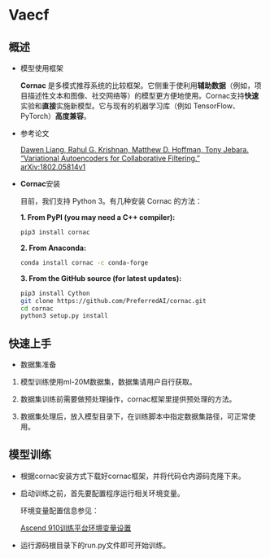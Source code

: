 # Vaecf

## 概述
- 模型使用框架

   **Cornac** 是多模式推荐系统的比较框架。它侧重于使利用**辅助数据**（例如，项目描述性文本和图像、社交网络等）的模型更方便地使用。Cornac支持**快速**实验和**直接**实施新模型。它与现有的机器学习库（例如 TensorFlow、PyTorch）**高度兼容**。

- 参考论文

    [Dawen Liang, Rahul G. Krishnan, Matthew D. Hoffman, Tony Jebara. “Variational Autoencoders for Collaborative Filtering.” arXiv:1802.05814v1](https://arxiv.org/pdf/1608.06993.pdf) 

- **Cornac**安装

  目前，我们支持 Python 3。有几种安装 Cornac 的方法：


  **1. From PyPI (you may need a C++ compiler):**
  ```bash
  pip3 install cornac
  ```

  **2. From Anaconda:**
  ```bash
  conda install cornac -c conda-forge
  ```

  **3. From the GitHub source (for latest updates):**
  ```bash
  pip3 install Cython
  git clone https://github.com/PreferredAI/cornac.git
  cd cornac
  python3 setup.py install
  ```



## 快速上手

- 数据集准备
1. 模型训练使用ml-20M数据集，数据集请用户自行获取。

2. 数据集训练前需要做预处理操作，cornac框架里提供预处理的方法。

3. 数据集处理后，放入模型目录下，在训练脚本中指定数据集路径，可正常使用。


## 模型训练

- 根据cornac安装方式下载好cornac框架，并将代码仓内源码克隆下来。

- 启动训练之前，首先要配置程序运行相关环境变量。

    环境变量配置信息参见：

     [Ascend 910训练平台环境变量设置](https://gitee.com/ascend/ModelZoo-TensorFlow/wikis/01.%E8%AE%AD%E7%BB%83%E8%84%9A%E6%9C%AC%E8%BF%81%E7%A7%BB%E6%A1%88%E4%BE%8B/Ascend%20910%E8%AE%AD%E7%BB%83%E5%B9%B3%E5%8F%B0%E7%8E%AF%E5%A2%83%E5%8F%98%E9%87%8F%E8%AE%BE%E7%BD%AE)

- 运行源码根目录下的run.py文件即可开始训练。





